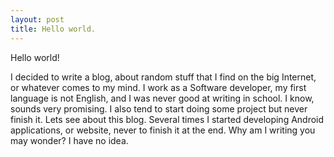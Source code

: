 ```yaml
---
layout: post
title: Hello world.
---
```

Hello world!

I decided to write a blog, about random stuff that I find on the big Internet, or whatever comes to my mind. 
I work as a Software developer, my first language is not English, and I was never good at writing in school. I know, sounds very promising. 
I also tend to start doing some project but never finish it. Lets see about this blog. Several times I started developing Android applications, or website, never to finish it at the end.
Why am I writing you may wonder? I have no idea.

